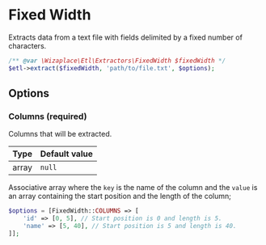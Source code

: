 # Fixed Width

Extracts data from a text file with fields delimited by a fixed number of characters.

```php
/** @var \Wizaplace\Etl\Extractors\FixedWidth $fixedWidth */
$etl->extract($fixedWidth, 'path/to/file.txt', $options);
```

## Options

### Columns (required)

Columns that will be extracted.

| Type  | Default value |
| ----- | ------------- |
| array | `null`        |

Associative array where the `key` is the name of the column and the `value` is an array containing the start position and the length of the column;

```php
$options = [FixedWidth::COLUMNS => [
    'id' => [0, 5], // Start position is 0 and length is 5.
    'name' => [5, 40], // Start position is 5 and length is 40.
]];
```
